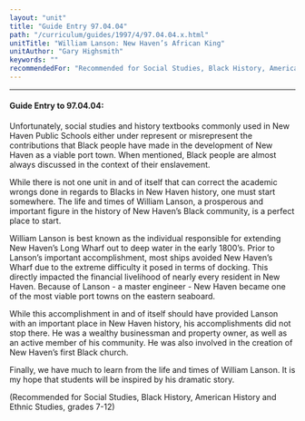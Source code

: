 ```yaml
---
layout: "unit"
title: "Guide Entry 97.04.04"
path: "/curriculum/guides/1997/4/97.04.04.x.html"
unitTitle: "William Lanson: New Haven’s African King"
unitAuthor: "Gary Highsmith"
keywords: ""
recommendedFor: "Recommended for Social Studies, Black History, American History and Ethnic Studies, grades 7-12"
---
```

<body>
<hr/>
<h4>
Guide Entry to 97.04.04:
</h4>
Unfortunately, social studies and history textbooks commonly used in New Haven Public Schools either under represent or misrepresent the contributions that Black people have made in the development of New Haven as a viable port town. When mentioned, Black people are almost always discussed in the context of their enslavement.
<p>
While there is not one unit in and of itself that can correct the academic wrongs done in regards to Blacks in New Haven history, one must start somewhere. The life and times of William Lanson, a prosperous and important figure in the history of New Haven’s Black community, is a perfect place to start.
</p>
<p>
William Lanson is best known as the individual responsible for extending New Haven’s Long Wharf out to deep water in the early 1800’s. Prior to Lanson’s important accomplishment, most ships avoided New Haven’s Wharf due to the extreme difficulty it posed in terms of docking. This directly impacted the financial livelihood of nearly every resident in New Haven. Because of Lanson - a master engineer - New Haven became one of the most viable port towns on the eastern seaboard.
</p>
<p>
While this accomplishment in and of itself should have provided Lanson with an important place in New Haven history, his accomplishments did not stop there. He was a wealthy businessman and property owner, as well as an active member of his community. He was also involved in the creation of New Haven’s first Black church.
</p>
<p>
Finally, we have much to learn from the life and times of William Lanson. It is my hope that students will be inspired by his dramatic story.
</p>
<p>
(Recommended for Social Studies, Black History, American History and Ethnic Studies, grades 7-12)
</p>
</body>